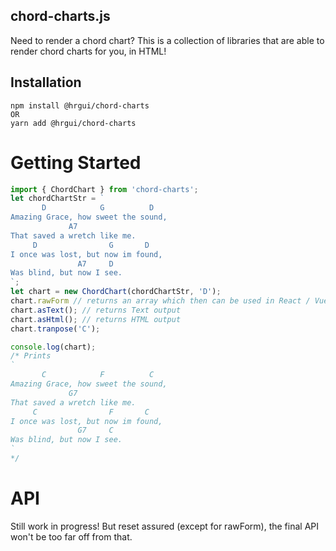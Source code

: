 ## chord-charts.js
Need to render a chord chart? This is a collection of libraries that are able to
render chord charts for you, in HTML!

## Installation
```
npm install @hrgui/chord-charts
OR 
yarn add @hrgui/chord-charts
```

# Getting Started
```javascript
import { ChordChart } from 'chord-charts';
let chordChartStr = `
       D            G          D
Amazing Grace, how sweet the sound,
			 A7
That saved a wretch like me.
     D                G       D
I once was lost, but now im found,
               A7     D
Was blind, but now I see.
`;
let chart = new ChordChart(chordChartStr, 'D');
chart.rawForm // returns an array which then can be used in React / Vue JSX
chart.asText(); // returns Text output
chart.asHtml(); // returns HTML output 
chart.tranpose('C');

console.log(chart);
/* Prints 
`
       C            F          C
Amazing Grace, how sweet the sound,
			 G7
That saved a wretch like me.
     C                F       C
I once was lost, but now im found,
               G7     C
Was blind, but now I see.
`
*/
```

# API
Still work in progress! But reset assured (except for rawForm), the final API won't be too far off from that.